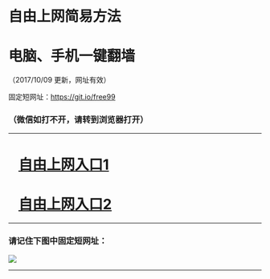 ﻿# 自由上网简易方法

# 电脑、手机一键翻墙

（2017/10/09 更新，网址有效）

固定短网址：https://git.io/free99

### （微信如打不开，请转到浏览器打开）


***





# &nbsp;&nbsp; <a href="http://ft2163816870.fwq-tz-1001.info/fwqtz01.html?t=100900128261 " target="_blank">自由上网入口1</a>
# &nbsp;&nbsp; <a href="http://ft1981715318.fwq-tz-1002.info/fwqtz02.html?t=10090014525 " target="_blank">自由上网入口2</a>
***

### 请记住下图中固定短网址：

<img src="https://s3-us-west-2.amazonaws.com/fwq-1001/yjfq-20170905okok.png" /> 


***

